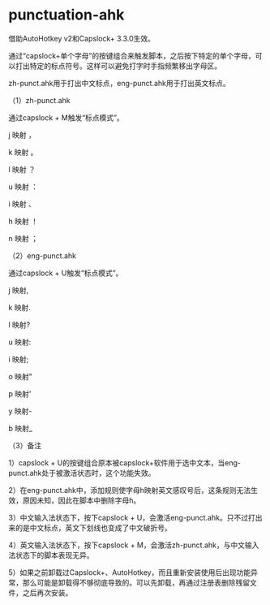 # punctuation-ahk
借助AutoHotkey v2和Capslock+ 3.3.0生效。

通过“capslock+单个字母”的按键组合来触发脚本，之后按下特定的单个字母，可以打出特定的标点符号。这样可以避免打字时手指频繁移出字母区。

zh-punct.ahk用于打出中文标点，eng-punct.ahk用于打出英文标点。

（1）zh-punct.ahk

通过capslock + M触发“标点模式”。

j 映射 ，

k 映射 。

l 映射 ？

u 映射 ：

i 映射 、

h 映射 ！

n 映射 ；

（2）eng-punct.ahk

通过capslock + U触发“标点模式”。

j 映射,

k 映射.

l 映射?

u 映射:

i 映射;

o 映射"

p 映射'

y 映射-

b 映射_

（3）备注

1）capslock + U的按键组合原本被capslock+软件用于选中文本，当eng-punct.ahk处于被激活状态时，这个功能失效。

2）在eng-punct.ahk中，添加规则使字母h映射英文感叹号后，这条规则无法生效，原因未知，因此在脚本中删除字母h。

3）中文输入法状态下，按下capslock + U，会激活eng-punct.ahk。只不过打出来的是中文标点，英文下划线也变成了中文破折号。

4）英文输入法状态下，按下capslock + M，会激活zh-punct.ahk，与中文输入法状态下的脚本表现无异。

5）如果之前卸载过Capslock+、AutoHotkey，而且重新安装使用后出现功能异常，那么可能是卸载得不够彻底导致的。可以先卸载，再通过注册表删除残留文件，之后再次安装。

